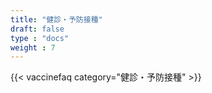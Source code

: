 ```yaml
---
title: "健診・予防接種"
draft: false
type : "docs"
weight : 7
---
```


{{< vaccinefaq category="健診・予防接種" >}}